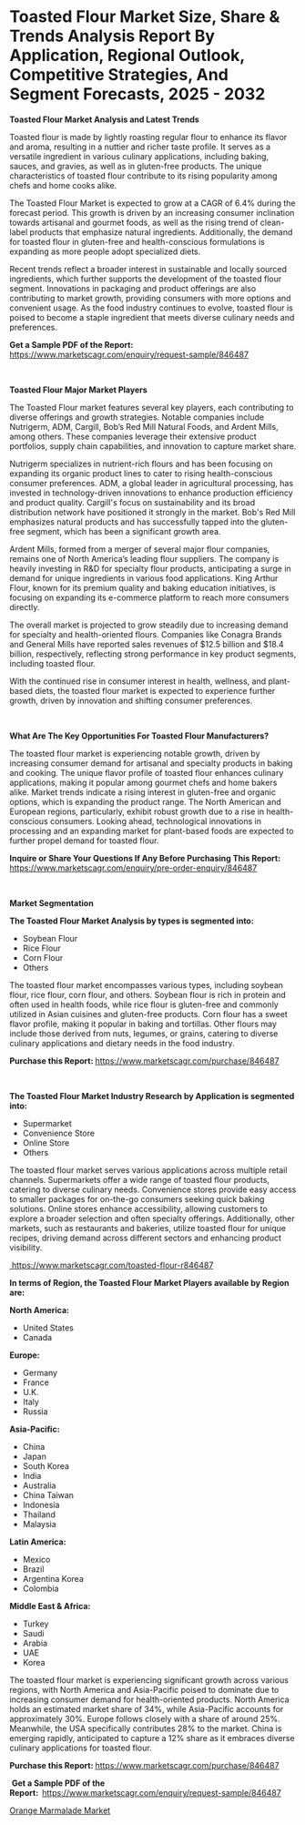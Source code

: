 <p><h1>Toasted Flour Market Size, Share & Trends Analysis Report By Application, Regional Outlook, Competitive Strategies, And Segment Forecasts, 2025 - 2032</h1></p><p><strong>Toasted Flour Market Analysis and Latest Trends</strong></p>
<p><p>Toasted flour is made by lightly roasting regular flour to enhance its flavor and aroma, resulting in a nuttier and richer taste profile. It serves as a versatile ingredient in various culinary applications, including baking, sauces, and gravies, as well as in gluten-free products. The unique characteristics of toasted flour contribute to its rising popularity among chefs and home cooks alike.</p><p>The Toasted Flour Market is expected to grow at a CAGR of 6.4% during the forecast period. This growth is driven by an increasing consumer inclination towards artisanal and gourmet foods, as well as the rising trend of clean-label products that emphasize natural ingredients. Additionally, the demand for toasted flour in gluten-free and health-conscious formulations is expanding as more people adopt specialized diets.</p><p>Recent trends reflect a broader interest in sustainable and locally sourced ingredients, which further supports the development of the toasted flour segment. Innovations in packaging and product offerings are also contributing to market growth, providing consumers with more options and convenient usage. As the food industry continues to evolve, toasted flour is poised to become a staple ingredient that meets diverse culinary needs and preferences.</p></p>
<p><strong>Get a Sample PDF of the Report:&nbsp;</strong> <a href="https://www.marketscagr.com/enquiry/request-sample/846487?utm_campaign=2667&utm_medium=2&utm_source=Github&utm_content=ia&utm_term=07042025&utm_id=toasted-flour">https://www.marketscagr.com/enquiry/request-sample/846487</a></p>
<p>&nbsp;</p>
<p><strong>Toasted Flour Major Market Players</strong></p>
<p><p>The Toasted Flour market features several key players, each contributing to diverse offerings and growth strategies. Notable companies include Nutrigerm, ADM, Cargill, Bob’s Red Mill Natural Foods, and Ardent Mills, among others. These companies leverage their extensive product portfolios, supply chain capabilities, and innovation to capture market share.</p><p>Nutrigerm specializes in nutrient-rich flours and has been focusing on expanding its organic product lines to cater to rising health-conscious consumer preferences. ADM, a global leader in agricultural processing, has invested in technology-driven innovations to enhance production efficiency and product quality. Cargill's focus on sustainability and its broad distribution network have positioned it strongly in the market. Bob's Red Mill emphasizes natural products and has successfully tapped into the gluten-free segment, which has been a significant growth area.</p><p>Ardent Mills, formed from a merger of several major flour companies, remains one of North America’s leading flour suppliers. The company is heavily investing in R&D for specialty flour products, anticipating a surge in demand for unique ingredients in various food applications. King Arthur Flour, known for its premium quality and baking education initiatives, is focusing on expanding its e-commerce platform to reach more consumers directly.</p><p>The overall market is projected to grow steadily due to increasing demand for specialty and health-oriented flours. Companies like Conagra Brands and General Mills have reported sales revenues of $12.5 billion and $18.4 billion, respectively, reflecting strong performance in key product segments, including toasted flour. </p><p>With the continued rise in consumer interest in health, wellness, and plant-based diets, the toasted flour market is expected to experience further growth, driven by innovation and shifting consumer preferences.</p></p>
<p>&nbsp;</p>
<p><strong>What Are The Key Opportunities For Toasted Flour Manufacturers?</strong></p>
<p><p>The toasted flour market is experiencing notable growth, driven by increasing consumer demand for artisanal and specialty products in baking and cooking. The unique flavor profile of toasted flour enhances culinary applications, making it popular among gourmet chefs and home bakers alike. Market trends indicate a rising interest in gluten-free and organic options, which is expanding the product range. The North American and European regions, particularly, exhibit robust growth due to a rise in health-conscious consumers. Looking ahead, technological innovations in processing and an expanding market for plant-based foods are expected to further propel demand for toasted flour.</p></p>
<p><strong>Inquire or Share Your Questions If Any Before Purchasing This Report:</strong> <a href="https://www.marketscagr.com/enquiry/pre-order-enquiry/846487?utm_campaign=2667&utm_medium=2&utm_source=Github&utm_content=ia&utm_term=07042025&utm_id=toasted-flour">https://www.marketscagr.com/enquiry/pre-order-enquiry/846487</a></p>
<p>&nbsp;</p>
<p><strong>Market Segmentation</strong></p>
<p><strong>The Toasted Flour Market Analysis by types is segmented into:</strong></p>
<p><ul><li>Soybean Flour</li><li>Rice Flour</li><li>Corn Flour</li><li>Others</li></ul></p>
<p><p>The toasted flour market encompasses various types, including soybean flour, rice flour, corn flour, and others. Soybean flour is rich in protein and often used in health foods, while rice flour is gluten-free and commonly utilized in Asian cuisines and gluten-free products. Corn flour has a sweet flavor profile, making it popular in baking and tortillas. Other flours may include those derived from nuts, legumes, or grains, catering to diverse culinary applications and dietary needs in the food industry.</p></p>
<p><strong>Purchase this Report:&nbsp;</strong><a href="https://www.marketscagr.com/purchase/846487?utm_campaign=2667&utm_medium=2&utm_source=Github&utm_content=ia&utm_term=07042025&utm_id=toasted-flour">https://www.marketscagr.com/purchase/846487</a></p>
<p>&nbsp;</p>
<p><strong>The Toasted Flour Market Industry Research by Application is segmented into:</strong></p>
<p><ul><li>Supermarket</li><li>Convenience Store</li><li>Online Store</li><li>Others</li></ul></p>
<p><p>The toasted flour market serves various applications across multiple retail channels. Supermarkets offer a wide range of toasted flour products, catering to diverse culinary needs. Convenience stores provide easy access to smaller packages for on-the-go consumers seeking quick baking solutions. Online stores enhance accessibility, allowing customers to explore a broader selection and often specialty offerings. Additionally, other markets, such as restaurants and bakeries, utilize toasted flour for unique recipes, driving demand across different sectors and enhancing product visibility.</p></p>
<p><a href="https://www.marketscagr.com/toasted-flour-r846487?utm_campaign=2667&utm_medium=2&utm_source=Github&utm_content=ia&utm_term=07042025&utm_id=toasted-flour">&nbsp;https://www.marketscagr.com/toasted-flour-r846487</a></p>
<p><strong>In terms of Region, the Toasted Flour Market Players available by Region are:</strong></p>
<p>
    <p> <strong> North America: </strong>
        <ul>
            <li>United States</li>
            <li>Canada</li>
        </ul>
        </p> 
    <p> <strong> Europe: </strong>
        <ul>
            <li>Germany</li>
            <li>France</li>
            <li>U.K.</li>
            <li>Italy</li>
            <li>Russia</li>
        </ul>
        </p> 
    <p> <strong> Asia-Pacific: </strong>
        <ul>
            <li>China</li>
            <li>Japan</li>
            <li>South Korea</li>
            <li>India</li>
            <li>Australia</li>
            <li>China Taiwan</li>
            <li>Indonesia</li>
            <li>Thailand</li>
            <li>Malaysia</li>
        </ul>
        </p> 
    <p> <strong> Latin America: </strong>
        <ul>
            <li>Mexico</li>
            <li>Brazil</li>
            <li>Argentina Korea</li>
            <li>Colombia</li>
        </ul>
        </p> 
    <p> <strong> Middle East & Africa: </strong>
        <ul>
            <li>Turkey</li>
            <li>Saudi</li>
            <li>Arabia</li>
            <li>UAE</li>
            <li>Korea</li>
        </ul>
    </p>
    </p>
<p><p>The toasted flour market is experiencing significant growth across various regions, with North America and Asia-Pacific poised to dominate due to increasing consumer demand for health-oriented products. North America holds an estimated market share of 34%, while Asia-Pacific accounts for approximately 30%. Europe follows closely with a share of around 25%. Meanwhile, the USA specifically contributes 28% to the market. China is emerging rapidly, anticipated to capture a 12% share as it embraces diverse culinary applications for toasted flour.</p></p>
<p><strong>Purchase this Report: </strong><a href="https://www.marketscagr.com/purchase/846487?utm_campaign=2667&utm_medium=2&utm_source=Github&utm_content=ia&utm_term=07042025&utm_id=toasted-flour">https://www.marketscagr.com/purchase/846487</a></p>
<p>&nbsp;<strong>Get a Sample PDF of the Report:&nbsp;&nbsp;</strong><a href="https://www.marketscagr.com/enquiry/request-sample/846487?utm_campaign=2667&utm_medium=2&utm_source=Github&utm_content=ia&utm_term=07042025&utm_id=toasted-flour">https://www.marketscagr.com/enquiry/request-sample/846487</a></p>
<p><strong></strong></p>
<p><p><a href="https://github.com/norbeludie83/Market-Research-Report-List-1/blob/main/orange-marmalade-market.md?utm_campaign=2667&utm_medium=2&utm_source=Github&utm_content=ia&utm_term=07042025&utm_id=toasted-flour">Orange Marmalade Market</a></p></p>